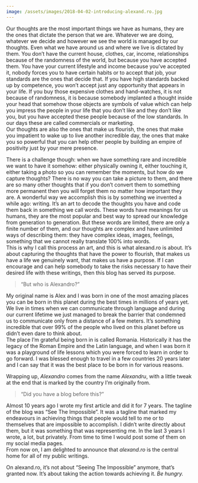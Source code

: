 ```yaml
---
image: /assets/images/2018-04-02-introducing-alexand.ro.jpg
---
```

Our thoughts are the most important things we have as humans, they are the ones that dictate the person that we are. Whatever we are doing, whatever we decide and however we see the world is managed by our thoughts. Even what we have around us and where we live is dictated by them. You don’t have the current house, clothes, car, income, relationships because of the randomness of the world, but because you have accepted them. You have your current lifestyle and income because you’ve accepted it, nobody forces you to have certain habits or to accept that job, your standards are the ones that decide that. If you have high standards backed up by competence, you won’t accept just any opportunity that appears in your life. If you buy those expensive clothes and hand-watches, it is not because of randomness, it is because somebody implanted a thought inside your head that somehow those objects are symbols of value which can help you impress the people in your life that you don’t like and they don’t like you, but you have accepted these people because of the low standards. In our days these are called commercials or marketing.  
Our thoughts are also the ones that make us flourish, the ones that make you impatient to wake up to live another incredible day, the ones that make you so powerful that you can help other people by building an empire of positivity just by your mere presence.

There is a challenge though: when we have something rare and incredible we want to have it somehow: either physically owning it, either touching it, either taking a photo so you can remember the moments, but how do we capture thoughts? There is no way you can take a picture to them, and there are so many other thoughts that if you don’t convert them to something more permanent then you will forget them no matter how important they are. A wonderful way we accomplish this is by something we invented a while ago: writing. It’s an art to decode the thoughts you have and code them back in something we call words. These words have meanings for us humans, they are the most popular and best way to spread our knowledge from generation to generation. But these words are limited, there are only a finite number of them, and our thoughts are complex and have unlimited ways of describing them: they have complex ideas, images, feelings, something that we cannot really translate 100% into words.  
This is why I call this process an art, and this is what alexand.ro is about. It’s about capturing the thoughts that have the power to flourish, that makes us have a life we genuinely want, that makes us have a purpose. If I can encourage and can help somebody to take the risks necessary to have their desired life with these writings, then this blog has served its purpose.

> “But who is Alexandro?”

My original name is Alex and I was born in one of the most amazing places you can be born in this planet during the best times in millions of years yet. We live in times when we can communicate through language and during our current lifetime we just managed to break the barrier that condemned us to communicate only from a distance of a few meters. It’s something incredible that over 99% of the people who lived on this planet before us didn’t even dare to think about.  
The place I’m grateful being born in is called Romania. Historically it has the legacy of the Roman Empire and the Latin language, and when I was born it was a playground of life lessons which you were forced to learn in order to go forward. I was blessed enough to travel in a few countries 20 years later and I can say that it was the best place to be born in for various reasons.

Wrapping up, _Alexandro_ comes from the name _Alexandru_, with a little tweak at the end that is marked by the country I’m originally from.

> “Did you have a blog before this?”

Almost 10 years ago I wrote my first article and did it for 7 years. The tagline of the blog was “See The Impossible”. It was a tagline that marked my endeavours in achieving things that people would tell to me or to themselves that are impossible to accomplish. I didn’t write directly about them, but it was something that was representing me. In the last 3 years I wrote, a lot, but privately. From time to time I would post some of them on my social media pages.  
From now on, I am delighted to announce that _alexand.ro_ is the central home for all of my public writings.

On alexand.ro, it’s not about “Seeing The Impossible” anymore, that’s granted now. It’s about taking the action towards achieving it. _Be hungry._